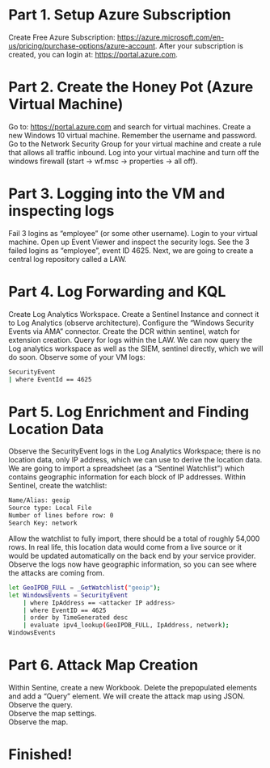 # Part 1. Setup Azure Subscription

Create Free Azure Subscription: https://azure.microsoft.com/en-us/pricing/purchase-options/azure-account. After your subscription is created, you can login at: https://portal.azure.com.


# Part 2. Create the Honey Pot (Azure Virtual Machine)
Go to: https://portal.azure.com and search for virtual machines. Create a new Windows 10 virtual machine. Remember the username and password. Go to the Network Security Group for your virtual machine and create a rule that allows all traffic inbound. Log into your virtual machine and turn off the windows firewall (start -> wf.msc -> properties -> all off).


# Part 3. Logging into the VM and inspecting logs

Fail 3 logins as “employee” (or some other username). Login to your virtual machine. Open up Event Viewer and inspect the security logs. See the 3 failed logins as “employee”, event ID 4625. Next, we are going to create a central log repository called a LAW.



# Part 4. Log Forwarding and KQL

Create Log Analytics Workspace. Create a Sentinel Instance and connect it to Log Analytics (observe architecture). Configure the “Windows Security Events via AMA” connector. Create the DCR within sentinel, watch for extension creation. Query for logs within the LAW. We can now query the Log analytics workspace as well as the SIEM, sentinel directly, which we will do soon. Observe some of your VM logs:
```bash
SecurityEvent
| where EventId == 4625
```

# Part 5. Log Enrichment and Finding Location Data

Observe the SecurityEvent logs in the Log Analytics Workspace; there is no location data, only IP address, which we can use to derive the location data. We are going to import a spreadsheet (as a “Sentinel Watchlist”) which contains geographic information for each block of IP addresses. Within Sentinel, create the watchlist:
```bash
Name/Alias: geoip
Source type: Local File
Number of lines before row: 0
Search Key: network
```

Allow the watchlist to fully import, there should be a total of roughly 54,000 rows. In real life, this location data would come from a live source or it would be updated automatically on the back end by your service provider. Observe the logs now have geographic information, so you can see where the attacks are coming from.
```bash 
let GeoIPDB_FULL = _GetWatchlist("geoip");
let WindowsEvents = SecurityEvent
    | where IpAddress == <attacker IP address>
    | where EventID == 4625
    | order by TimeGenerated desc
    | evaluate ipv4_lookup(GeoIPDB_FULL, IpAddress, network);
WindowsEvents
```



# Part 6. Attack Map Creation

Within Sentine, create a new Workbook. Delete the prepopulated elements and add a “Query” element. We will create the attack map using JSON.      
Observe the query.  
Observe the map settings.  
Observe the map.  

# Finished!
